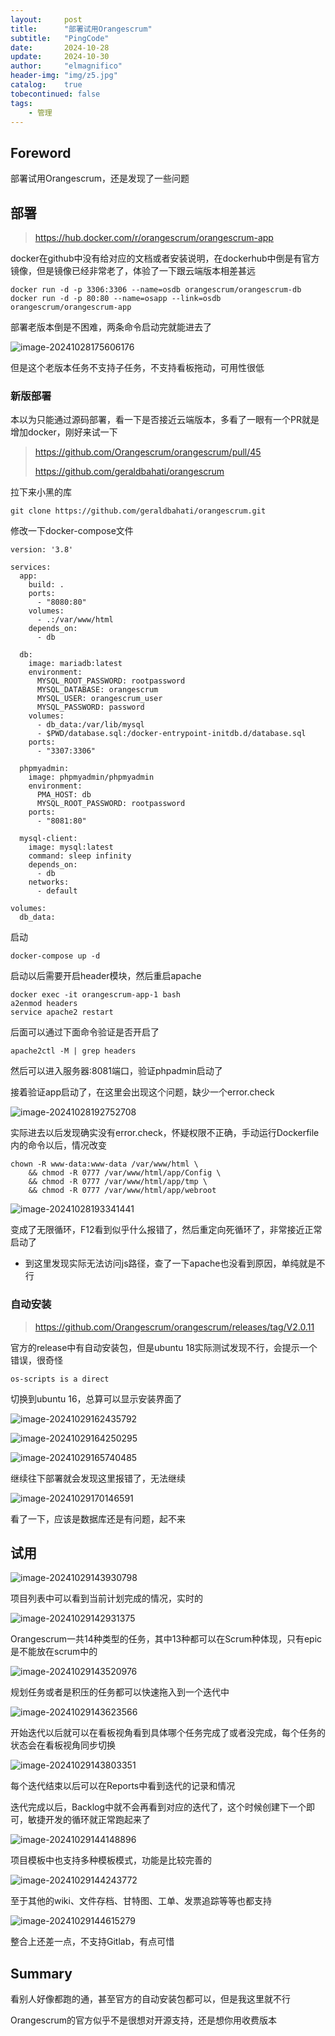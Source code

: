 ```yaml
---
layout:     post
title:      "部署试用Orangescrum"
subtitle:   "PingCode"
date:       2024-10-28
update:     2024-10-30
author:     "elmagnifico"
header-img: "img/z5.jpg"
catalog:    true
tobecontinued: false
tags:
    - 管理
---
```


## Foreword

部署试用Orangescrum，还是发现了一些问题



## 部署

> https://hub.docker.com/r/orangescrum/orangescrum-app

docker在github中没有给对应的文档或者安装说明，在dockerhub中倒是有官方镜像，但是镜像已经非常老了，体验了一下跟云端版本相差甚远

```
docker run -d -p 3306:3306 --name=osdb orangescrum/orangescrum-db
docker run -d -p 80:80 --name=osapp --link=osdb orangescrum/orangescrum-app
```

部署老版本倒是不困难，两条命令启动完就能进去了

![image-20241028175606176](https://img.elmagnifico.tech/static/upload/elmagnifico/202410281756230.png)

但是这个老版本任务不支持子任务，不支持看板拖动，可用性很低



### 新版部署

本以为只能通过源码部署，看一下是否接近云端版本，多看了一眼有一个PR就是增加docker，刚好来试一下

> https://github.com/Orangescrum/orangescrum/pull/45
>
> https://github.com/geraldbahati/orangescrum

拉下来小黑的库

```
git clone https://github.com/geraldbahati/orangescrum.git
```



修改一下docker-compose文件

```
version: '3.8'

services:
  app:
    build: .
    ports:
      - "8080:80"
    volumes:
      - .:/var/www/html
    depends_on:
      - db

  db:
    image: mariadb:latest
    environment:
      MYSQL_ROOT_PASSWORD: rootpassword
      MYSQL_DATABASE: orangescrum
      MYSQL_USER: orangescrum_user
      MYSQL_PASSWORD: password
    volumes:
      - db_data:/var/lib/mysql
      - $PWD/database.sql:/docker-entrypoint-initdb.d/database.sql 
    ports:
      - "3307:3306"

  phpmyadmin:
    image: phpmyadmin/phpmyadmin
    environment:
      PMA_HOST: db
      MYSQL_ROOT_PASSWORD: rootpassword
    ports:
      - "8081:80"

  mysql-client:
    image: mysql:latest
    command: sleep infinity
    depends_on:
      - db
    networks:
      - default

volumes:
  db_data:
```



启动

```
docker-compose up -d
```

启动以后需要开启header模块，然后重启apache

```
docker exec -it orangescrum-app-1 bash
a2enmod headers
service apache2 restart
```

后面可以通过下面命令验证是否开启了

```
apache2ctl -M | grep headers
```



然后可以进入服务器:8081端口，验证phpadmin启动了



接着验证app启动了，在这里会出现这个问题，缺少一个error.check

![image-20241028192752708](https://img.elmagnifico.tech/static/upload/elmagnifico/202410281927767.png)

实际进去以后发现确实没有error.check，怀疑权限不正确，手动运行Dockerfile内的命令以后，情况改变

```
chown -R www-data:www-data /var/www/html \
    && chmod -R 0777 /var/www/html/app/Config \
    && chmod -R 0777 /var/www/html/app/tmp \
    && chmod -R 0777 /var/www/html/app/webroot
```

![image-20241028193341441](https://img.elmagnifico.tech/static/upload/elmagnifico/202410281933482.png)

变成了无限循环，F12看到似乎什么报错了，然后重定向死循环了，非常接近正常启动了

- 到这里发现实际无法访问js路径，查了一下apache也没看到原因，单纯就是不行



### 自动安装

> https://github.com/Orangescrum/orangescrum/releases/tag/V2.0.11

官方的release中有自动安装包，但是ubuntu 18实际测试发现不行，会提示一个错误，很奇怪

```
os-scripts is a direct
```



切换到ubuntu 16，总算可以显示安装界面了

![image-20241029162435792](https://img.elmagnifico.tech/static/upload/elmagnifico/202410291624863.png)

![image-20241029164250295](https://img.elmagnifico.tech/static/upload/elmagnifico/202410291642330.png)

![image-20241029165740485](https://img.elmagnifico.tech/static/upload/elmagnifico/202410291657542.png)

继续往下部署就会发现这里报错了，无法继续

![image-20241029170146591](https://img.elmagnifico.tech/static/upload/elmagnifico/202410291701648.png)

看了一下，应该是数据库还是有问题，起不来



## 试用

![image-20241029143930798](https://img.elmagnifico.tech/static/upload/elmagnifico/202410291439856.png)

项目列表中可以看到当前计划完成的情况，实时的



![image-20241029142931375](https://img.elmagnifico.tech/static/upload/elmagnifico/202410291429450.png)

Orangescrum一共14种类型的任务，其中13种都可以在Scrum种体现，只有epic是不能放在scrum中的

![image-20241029143520976](https://img.elmagnifico.tech/static/upload/elmagnifico/202410291435038.png)

规划任务或者是积压的任务都可以快速拖入到一个迭代中

![image-20241029143623566](https://img.elmagnifico.tech/static/upload/elmagnifico/202410291436623.png)

开始迭代以后就可以在看板视角看到具体哪个任务完成了或者没完成，每个任务的状态会在看板视角同步切换

![image-20241029143803351](https://img.elmagnifico.tech/static/upload/elmagnifico/202410291438454.png)

每个迭代结束以后可以在Reports中看到迭代的记录和情况

迭代完成以后，Backlog中就不会再看到对应的迭代了，这个时候创建下一个即可，敏捷开发的循环就正常跑起来了



![image-20241029144148896](https://img.elmagnifico.tech/static/upload/elmagnifico/202410291441984.png)

项目模板中也支持多种模板模式，功能是比较完善的

![image-20241029144243772](https://img.elmagnifico.tech/static/upload/elmagnifico/202410291442815.png)

至于其他的wiki、文件存档、甘特图、工单、发票追踪等等也都支持

![image-20241029144615279](https://img.elmagnifico.tech/static/upload/elmagnifico/202410291446326.png)

整合上还差一点，不支持Gitlab，有点可惜

## Summary

看别人好像都跑的通，甚至官方的自动安装包都可以，但是我这里就不行

Orangescrum的官方似乎不是很想对开源支持，还是想你用收费版本
